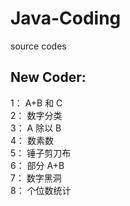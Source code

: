 # Java-Coding
source codes  
## New Coder:  
1： A+B 和 C  
2： 数字分类  
3： A 除以 B  
4： 数素数  
5： 锤子剪刀布  
6： 部分 A+B  
7： 数字黑洞  
8： 个位数统计

